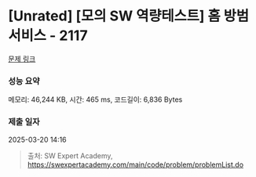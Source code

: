 # [Unrated] [모의 SW 역량테스트] 홈 방범 서비스 - 2117 

[문제 링크](https://swexpertacademy.com/main/code/problem/problemDetail.do?contestProbId=AV5V61LqAf8DFAWu) 

### 성능 요약

메모리: 46,244 KB, 시간: 465 ms, 코드길이: 6,836 Bytes

### 제출 일자

2025-03-20 14:16



> 출처: SW Expert Academy, https://swexpertacademy.com/main/code/problem/problemList.do